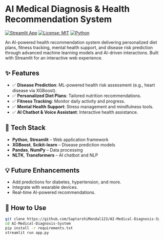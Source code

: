 # AI Medical Diagnosis & Health Recommendation System

[![Streamlit App](https://img.shields.io/badge/Built%20with-Streamlit-blue)](https://streamlit.io/)
[![License: MIT](https://img.shields.io/badge/License-MIT-yellow.svg)](LICENSE)
[![Python](https://img.shields.io/badge/Python-3.9%2B-blue.svg)](https://www.python.org/)

An AI-powered health recommendation system delivering personalized diet plans, fitness tracking, mental health support, and disease risk prediction through advanced machine learning models and AI-driven interactions. Built with Streamlit for an interactive web experience.

## ✨ Features
- ✅ **Disease Prediction**: ML-powered health risk assessment (e.g., heart disease via XGBoost).
- ✅ **Personalized Diet Plans**: Tailored nutrition recommendations.
- ✅ **Fitness Tracking**: Monitor daily activity and progress.
- ✅ **Mental Health Support**: Stress management and mindfulness tools.
- ✅ **AI Chatbot & Voice Assistant**: Interactive health assistance.

## 🔧 Tech Stack
- **Python**, **Streamlit** – Web application framework
- **XGBoost**, **Scikit-learn** – Disease prediction models
- **Pandas**, **NumPy** – Data processing
- **NLTK**, **Transformers** – AI chatbot and NLP

## 💡 Future Enhancements
- Add predictions for diabetes, hypertension, and more.
- Integrate with wearable devices.
- Real-time AI-powered recommendations.

## 🚀 How to Use
```bash
git clone https://github.com/SaptarshiMondal123/AI-Medical-Diagnosis-System.git
cd AI-Medical-Diagnosis-System
pip install -r requirements.txt
streamlit run app.py

